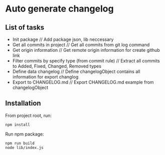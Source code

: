 # Auto generate changelog
## List of tasks
- Init package // Add package json, lib neccessary
- Get all commits in project // Get all commits from git log command
- Get origin information // Get remote origin information for create github link
- Filter commits by specify type (from commit rule) // Extract all commits to Added, Fixed, Changed, Removed types
- Define data changelog // Define changelogObject contains all information for export changlog
- Export to CHANGELOG.md // Export CHANGELOG.md example from changelogObject
## Installation
From project root, run:
  ```
  npm install
  ```
Run npm package:
  ```
  npm run build
  node lib/index.js
  ```
